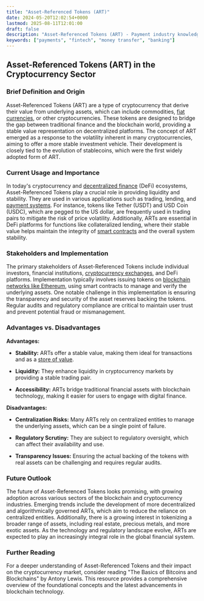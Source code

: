 ```yaml
---
title: "Asset-Referenced Tokens (ART)"
date: 2024-05-20T12:02:54+0000
lastmod: 2025-08-11T12:01:00
draft: false
description: "Asset-Referenced Tokens (ART) - Payment industry knowledge and insights"
keywords: ["payments", "fintech", "money transfer", "banking"]
---
```


## Asset-Referenced Tokens (ART) in the Cryptocurrency Sector

### Brief Definition and Origin

Asset-Referenced Tokens (ART) are a type of cryptocurrency that derive their value from underlying assets, which can include commodities, [fiat currencies](https://faisalkhanllc.xyz/resources/payments-wiki/f/fiat-currency/), or other cryptocurrencies. These tokens are designed to bridge the gap between traditional finance and the blockchain world, providing a stable value representation on decentralized platforms. The concept of ART emerged as a response to the volatility inherent in many cryptocurrencies, aiming to offer a more stable investment vehicle. Their development is closely tied to the evolution of stablecoins, which were the first widely adopted form of ART.

### Current Usage and Importance

In today's cryptocurrency and [decentralized finance](https://faisalkhan.com/learn/payments-wiki/defi-decentralized-finance/) (DeFi) ecosystems, Asset-Referenced Tokens play a crucial role in providing liquidity and stability. They are used in various applications such as trading, lending, and [payment systems](https://faisalkhan.com/learn/payments-wiki/real-time-payment-systems/). For instance, tokens like Tether (USDT) and USD Coin (USDC), which are pegged to the US dollar, are frequently used in trading pairs to mitigate the risk of price volatility. Additionally, ARTs are essential in DeFi platforms for functions like collateralized lending, where their stable value helps maintain the integrity of [smart contracts](https://faisalkhan.com/learn/payments-wiki/smart-contract/) and the overall system stability.

### Stakeholders and Implementation

The primary stakeholders of Asset-Referenced Tokens include individual investors, financial institutions, [cryptocurrency exchanges](https://faisalkhan.com/learn/payments-wiki/cryptocurrency-exchanges/), and DeFi platforms. Implementation typically involves issuing tokens on [blockchain networks like Ethereum](https://faisalkhan.com/learn/payments-wiki/ethereum-blockchain/), using smart contracts to manage and verify the underlying assets. One notable challenge in this implementation is ensuring the transparency and security of the asset reserves backing the tokens. Regular audits and regulatory compliance are critical to maintain user trust and prevent potential fraud or mismanagement.

### Advantages vs. Disadvantages

**Advantages:**

- **Stability:** ARTs offer a stable value, making them ideal for transactions and as a [store of value](https://faisalkhan.com/learn/payments-wiki/what-is-the-difference-between-stored-value-and-top-up/).

- **Liquidity:** They enhance liquidity in cryptocurrency markets by providing a stable trading pair.

- **Accessibility:** ARTs bridge traditional financial assets with blockchain technology, making it easier for users to engage with digital finance.

**Disadvantages:**

- **Centralization Risks:** Many ARTs rely on centralized entities to manage the underlying assets, which can be a single point of failure.

- **Regulatory Scrutiny:** They are subject to regulatory oversight, which can affect their availability and use.

- **Transparency Issues:** Ensuring the actual backing of the tokens with real assets can be challenging and requires regular audits.

### Future Outlook

The future of Asset-Referenced Tokens looks promising, with growing adoption across various sectors of the blockchain and cryptocurrency industries. Emerging trends include the development of more decentralized and algorithmically governed ARTs, which aim to reduce the reliance on centralized entities. Additionally, there is a growing interest in tokenizing a broader range of assets, including real estate, precious metals, and more exotic assets. As the technology and regulatory landscape evolve, ARTs are expected to play an increasingly integral role in the global financial system.

### Further Reading

For a deeper understanding of Asset-Referenced Tokens and their impact on the cryptocurrency market, consider reading "The Basics of Bitcoins and Blockchains" by Antony Lewis. This resource provides a comprehensive overview of the foundational concepts and the latest advancements in blockchain technology.